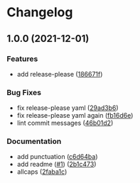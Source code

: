 # Changelog

## 1.0.0 (2021-12-01)


### Features

* add release-please ([186671f](https://www.github.com/wraithgar/conventional-test/commit/186671f5ac07c91e6baab9218d705a2611979482))


### Bug Fixes

* fix release-please yaml ([29ad3b6](https://www.github.com/wraithgar/conventional-test/commit/29ad3b6de4876620ea64b984787c5b6326d6d043))
* fix release-please yaml again ([fb16d6e](https://www.github.com/wraithgar/conventional-test/commit/fb16d6ebd581be3be414f430f7b425dc1efb0f00))
* lint commit messages ([46b01d2](https://www.github.com/wraithgar/conventional-test/commit/46b01d2124a7ccf68bec5d691213c50e10b4831f))


### Documentation

* add punctuation ([c6d64ba](https://www.github.com/wraithgar/conventional-test/commit/c6d64ba19d908933097a53f710d4ec39bf6f347f))
* add readme ([#1](https://www.github.com/wraithgar/conventional-test/issues/1)) ([2b1c473](https://www.github.com/wraithgar/conventional-test/commit/2b1c4731e5870da0528bfcc94027552adeb6672a))
* allcaps ([2faba1c](https://www.github.com/wraithgar/conventional-test/commit/2faba1cbf7a6715fc3c36de39d926f8a60808e0d))
